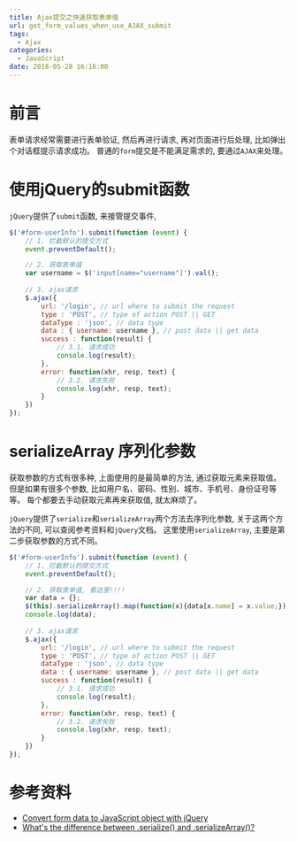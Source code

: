 ```yaml
---
title: Ajax提交之快速获取表单值
url: get_form_values_when_use_AJAX_submit
tags:
  - Ajax
categories:
  - JavaScript
date: 2018-05-28 16:16:00
---
```


# 前言
表单请求经常需要进行表单验证, 然后再进行请求, 再对页面进行后处理, 比如弹出个对话框提示请求成功。
普通的`form`提交是不能满足需求的, 要通过`AJAX`来处理。

<!-- more -->

# 使用jQuery的submit函数
`jQuery`提供了`submit`函数, 来接管提交事件, 

```js
$('#form-userInfo').submit(function (event) {
    // 1. 拦截默认的提交方式
    event.preventDefault();

    // 2. 获取表单值
    var username = $('input[name="username"]').val();
    
    // 3. ajax请求
    $.ajax({
        url: '/login', // url where to submit the request
        type : 'POST', // type of action POST || GET
        dataType : 'json', // data type
        data : { username: username }, // post data || get data
        success : function(result) {
            // 3.1. 请求成功
            console.log(result);
        },
        error: function(xhr, resp, text) {
            // 3.2. 请求失败
            console.log(xhr, resp, text);
        }
    })
});
```

# serializeArray 序列化参数
获取参数的方式有很多种, 上面使用的是最简单的方法, 通过获取元素来获取值。
但是如果有很多个参数, 比如用户名、密码、性别、城市、手机号、身份证号等等。
每个都要去手动获取元素再来获取值, 就太麻烦了。

`jQuery`提供了`serialize`和`serializeArray`两个方法去序列化参数, 关于这两个方法的不同, 可以查阅参考资料和`jQuery`文档。
这里使用`serializeArray`, 主要是第二步获取参数的方式不同。

```js
$('#form-userInfo').submit(function (event) {
    // 1. 拦截默认的提交方式
    event.preventDefault();

    // 2. 获取表单值, 看这里!!!!
    var data = {};
    $(this).serializeArray().map(function(x){data[x.name] = x.value;});
    console.log(data);
    
    // 3. ajax请求
    $.ajax({
        url: '/login', // url where to submit the request
        type : 'POST', // type of action POST || GET
        dataType : 'json', // data type
        data : { username: username }, // post data || get data
        success : function(result) {
            // 3.1. 请求成功
            console.log(result);
        },
        error: function(xhr, resp, text) {
            // 3.2. 请求失败
            console.log(xhr, resp, text);
        }
    })
});
```

# 参考资料
- [Convert form data to JavaScript object with jQuery](https://stackoverflow.com/a/17784656/6335926)
- [What's the difference between .serialize() and .serializeArray()?](https://stackoverflow.com/questions/10430502)